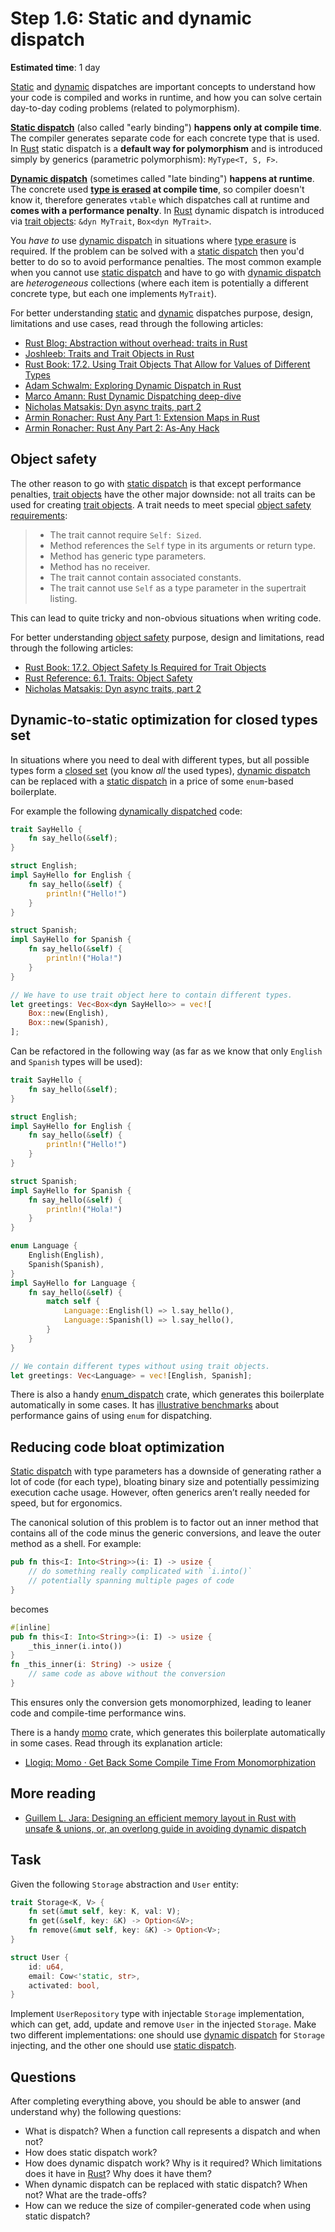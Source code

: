 Step 1.6: Static and dynamic dispatch
=====================================

__Estimated time__: 1 day

[Static][1] and [dynamic][2] dispatches are important concepts to understand how your code is compiled and works in runtime, and how you can solve certain day-to-day coding problems (related to polymorphism).

__[Static dispatch][1]__ (also called "early binding") __happens only at compile time__. The compiler generates separate code for each concrete type that is used. In [Rust] static dispatch is a __default way for polymorphism__ and is introduced simply by generics (parametric polymorphism): `MyType<T, S, F>`.

__[Dynamic dispatch][2]__ (sometimes called "late binding") __happens at runtime__. The concrete used __[type is erased][4] at compile time__, so compiler doesn't know it, therefore generates `vtable` which dispatches call at runtime and __comes with a performance penalty__. In [Rust] dynamic dispatch is introduced via [trait objects][3]: `&dyn MyTrait`, `Box<dyn MyTrait>`.

You _have to_ use [dynamic dispatch][2] in situations where [type erasure][4] is required. If the problem can be solved with a [static dispatch][1] then you'd better to do so to avoid performance penalties. The most common example when you cannot use [static dispatch][1] and have to go with [dynamic dispatch][2] are _heterogeneous_ collections (where each item is potentially a different concrete type, but each one implements `MyTrait`).

For better understanding [static][1] and [dynamic][2] dispatches purpose, design, limitations and use cases, read through the following articles:
- [Rust Blog: Abstraction without overhead: traits in Rust][11]
- [Joshleeb: Traits and Trait Objects in Rust][12]
- [Rust Book: 17.2. Using Trait Objects That Allow for Values of Different Types][3]
- [Adam Schwalm: Exploring Dynamic Dispatch in Rust][13]
- [Marco Amann: Rust Dynamic Dispatching deep-dive][20]
- [Nicholas Matsakis: Dyn async traits, part 2][17]
- [Armin Ronacher: Rust Any Part 1: Extension Maps in Rust][18]
- [Armin Ronacher: Rust Any Part 2: As-Any Hack][19]




## Object safety

The other reason to go with [static dispatch][1] is that except performance penalties, [trait objects][3] have the other major downside: not all traits can be used for creating [trait objects][3]. A trait needs to meet special [object safety requirements][6]:

> - The trait cannot require `Self: Sized`.
> - Method references the `Self` type in its arguments or return type.
> - Method has generic type parameters.
> - Method has no receiver.
> - The trait cannot contain associated constants.
> - The trait cannot use `Self` as a type parameter in the supertrait listing.

This can lead to quite tricky and non-obvious situations when writing code.

For better understanding [object safety][5] purpose, design and limitations, read through the following articles:
- [Rust Book: 17.2. Object Safety Is Required for Trait Objects][5]
- [Rust Reference: 6.1. Traits: Object Safety][6]
- [Nicholas Matsakis: Dyn async traits, part 2][17]




## Dynamic-to-static optimization for closed types set

In situations where you need to deal with different types, but all possible types form a [closed set][14] (you know _all_ the used types), [dynamic dispatch][2] can be replaced with a [static dispatch][1] in a price of some `enum`-based boilerplate.

For example the following [dynamically dispatched][2] code:
```rust
trait SayHello {
    fn say_hello(&self);
}

struct English;
impl SayHello for English {
    fn say_hello(&self) {
        println!("Hello!")
    }
}

struct Spanish;
impl SayHello for Spanish {
    fn say_hello(&self) {
        println!("Hola!")
    }
}

// We have to use trait object here to contain different types.
let greetings: Vec<Box<dyn SayHello>> = vec![
    Box::new(English),
    Box::new(Spanish),
];
```

Can be refactored in the following way (as far as we know that only `English` and `Spanish` types will be used):
```rust
trait SayHello {
    fn say_hello(&self);
}

struct English;
impl SayHello for English {
    fn say_hello(&self) {
        println!("Hello!")
    }
}

struct Spanish;
impl SayHello for Spanish {
    fn say_hello(&self) {
        println!("Hola!")
    }
}

enum Language {
    English(English),
    Spanish(Spanish),
}
impl SayHello for Language {
    fn say_hello(&self) {
        match self {
            Language::English(l) => l.say_hello(),
            Language::Spanish(l) => l.say_hello(),
        }
    }
}

// We contain different types without using trait objects.
let greetings: Vec<Language> = vec![English, Spanish];
```

There is also a handy [enum_dispatch] crate, which generates this boilerplate automatically in some cases. It has [illustrative benchmarks][15] about performance gains of using `enum` for dispatching.




## Reducing code bloat optimization

[Static dispatch][1] with type parameters has a downside of generating rather a lot of code (for each type), bloating binary size and potentially pessimizing execution cache usage. However, often generics aren’t really needed for speed, but for ergonomics.

The canonical solution of this problem is to factor out an inner method that contains all of the code minus the generic conversions, and leave the outer method as a shell. For example:
```rust
pub fn this<I: Into<String>>(i: I) -> usize {
    // do something really complicated with `i.into()`
    // potentially spanning multiple pages of code
}
```
becomes
```rust
#[inline]
pub fn this<I: Into<String>>(i: I) -> usize {
    _this_inner(i.into())
}
fn _this_inner(i: String) -> usize {
    // same code as above without the conversion
}
```
This ensures only the conversion gets monomorphized, leading to leaner code and compile-time performance wins.

There is a handy [momo] crate, which generates this boilerplate automatically in some cases. Read through its explanation article:
- [Llogiq: Momo · Get Back Some Compile Time From Monomorphization][16]




## More reading

- [Guillem L. Jara: Designing an efficient memory layout in Rust with unsafe & unions, or, an overlong guide in avoiding dynamic dispatch][21]




## Task

Given the following `Storage` abstraction and `User` entity:
```rust
trait Storage<K, V> {
    fn set(&mut self, key: K, val: V);
    fn get(&self, key: &K) -> Option<&V>;
    fn remove(&mut self, key: &K) -> Option<V>;
}

struct User {
    id: u64,
    email: Cow<'static, str>,
    activated: bool,
}
```

Implement `UserRepository` type with injectable `Storage` implementation, which can get, add, update and remove `User` in the injected `Storage`. Make two different implementations: one should use [dynamic dispatch][2] for `Storage` injecting, and the other one should use [static dispatch][1].




## Questions

After completing everything above, you should be able to answer (and understand why) the following questions:
- What is dispatch? When a function call represents a dispatch and when not?
- How does static dispatch work?
- How does dynamic dispatch work? Why is it required? Which limitations does it have in [Rust]? Why does it have them?
- When dynamic dispatch can be replaced with static dispatch? When not? What are the trade-offs?
- How can we reduce the size of compiler-generated code when using static dispatch?




[enum_dispatch]: https://docs.rs/enum_dispatch
[momo]: https://github.com/llogiq/momo
[Rust]: https://www.rust-lang.org

[1]: https://en.wikipedia.org/wiki/Static_dispatch
[2]: https://en.wikipedia.org/wiki/Dynamic_dispatch
[3]: https://doc.rust-lang.org/book/ch17-02-trait-objects.html
[4]: https://en.wikipedia.org/wiki/Type_erasure
[5]: https://doc.rust-lang.org/book/ch17-02-trait-objects.html#object-safety-is-required-for-trait-objects
[6]: https://doc.rust-lang.org/reference/items/traits.html#object-safety
[11]: https://blog.rust-lang.org/2015/05/11/traits.html
[12]: https://joshleeb.com/posts/rust-traits-and-trait-objects
[13]: https://alschwalm.com/blog/static/2017/03/07/exploring-dynamic-dispatch-in-rust
[14]: https://en.wikipedia.org/wiki/Closed_set
[15]: https://docs.rs/enum_dispatch#the-benchmarks
[16]: https://llogiq.github.io/2019/05/18/momo.html
[17]: https://smallcultfollowing.com/babysteps/blog/2021/10/01/dyn-async-traits-part-2
[18]: https://lucumr.pocoo.org/2022/1/6/rust-extension-map
[19]: https://lucumr.pocoo.org/2022/1/7/as-any-hack
[20]: https://medium.com/digitalfrontiers/rust-dynamic-dispatching-deep-dive-236a5896e49b
[21]: https://alonely0.github.io/blog/unions
